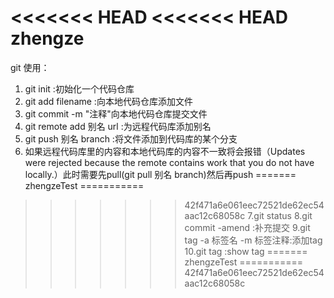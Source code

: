 <<<<<<< HEAD
<<<<<<< HEAD
zhengze
=======

git 使用：
1. git init :初始化一个代码仓库
2. git add filename :向本地代码仓库添加文件
3. git commit -m "注释"向本地代码仓库提交文件
4. git remote add 别名 url :为远程代码库添加别名
5. git push 别名 branch :将文件添加到代码库的某个分支
6. 如果远程代码库里的内容和本地代码库的内容不一致将会报错（Updates were rejected because the remote contains work that you do not have locally.）此时需要先pull(git pull 别名 branch)然后再push
=======
zhengzeTest
===========
>>>>>>> 42f471a6e061eec72521de62ec54aac12c68058c
7.git status
8.git commit -amend :补充提交
9.git tag -a 标签名 -m 标签注释:添加tag
10.git tag :show tag
=======
zhengzeTest
===========
>>>>>>> 42f471a6e061eec72521de62ec54aac12c68058c
